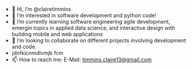 - 👋 Hi, I’m @clairetimmins
- 👀 I’m interested in software development and python code!
- 🌱 I’m currently learning software engineering agile development, emergin topics in applied data science, and interactive design with building mobile and web applications
- 💞️ I’m looking to collaborate on different projects involving development and code.
-  jdnfkicnmdlvmjb fcm
- 📫 How to reach me: E-Mail: timmins.claire13@gmail.com

<!---
clairetimmins/clairetimmins is a ✨ special ✨ repository because its `README.md` (this file) appears on your GitHub profile.
You can click the Preview link to take a look at your changes.
--->
